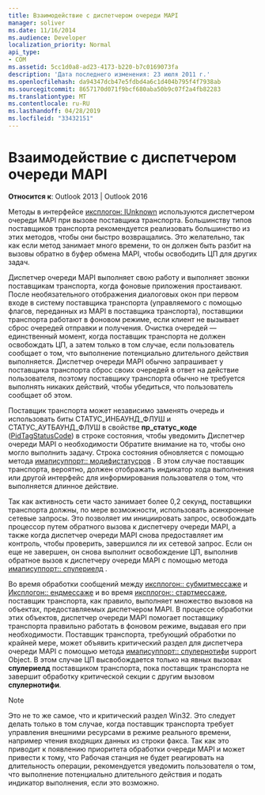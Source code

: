 ```yaml
---
title: Взаимодействие с диспетчером очереди MAPI
manager: soliver
ms.date: 11/16/2014
ms.audience: Developer
localization_priority: Normal
api_type:
- COM
ms.assetid: 5cc1d0a8-ad23-4173-b220-b7c0169073fa
description: 'Дата последнего изменения: 23 июля 2011 г.'
ms.openlocfilehash: da94347dcb47e5fdbd4a6c1d404b795f4f7938ab
ms.sourcegitcommit: 8657170d071f9bcf680aba50b9c07f2a4fb82283
ms.translationtype: MT
ms.contentlocale: ru-RU
ms.lasthandoff: 04/28/2019
ms.locfileid: "33432151"
---
```

# <a name="interacting-with-the-mapi-spooler"></a>Взаимодействие с диспетчером очереди MAPI

  
  
**Относится к**: Outlook 2013 | Outlook 2016 
  
Методы в интерфейсе [иксплогон: IUnknown](ixplogoniunknown.md) используются диспетчером очереди MAPI при вызове поставщика транспорта. Большинству типов поставщиков транспорта рекомендуется реализовать большинство из этих методов, чтобы они быстро возвращались. Это желательно, так как если метод занимает много времени, то он должен быть разбит на вызовы обратно в буфер обмена MAPI, чтобы освободить ЦП для других задач. 
  
Диспетчер очереди MAPI выполняет свою работу и выполняет звонки поставщикам транспорта, когда фоновые приложения простаивают. После необязательного отображения диалоговых окон при первом входе в систему поставщика транспорта (управляемого с помощью флагов, переданных из MAPI в поставщика транспорта), поставщики транспорта работают в фоновом режиме, если клиент не вызывает сброс очередей отправки и получения. Очистка очередей — единственный момент, когда поставщик транспорта не должен освобождать ЦП, а затем только в том случае, если пользователь сообщает о том, что выполнение потенциально длительного действия выполняется. Диспетчер очереди MAPI обычно запрашивает у поставщика транспорта сброс своих очередей в ответ на действие пользователя, поэтому поставщику транспорта обычно не требуется выполнять никаких действий, чтобы убедиться, что пользователь сообщает об этом.
  
Поставщик транспорта может независимо заменять очередь и использовать биты СТАТУС_ИНБАУНД_ФЛУШ и СТАТУС_АУТБАУНД_ФЛУШ в свойстве **пр_статус_коде** ([PidTagStatusCode](pidtagstatuscode-canonical-property.md)) в строке состояния, чтобы уведомить Диспетчер очереди MAPI о необходимости Обратите внимание на то, чтобы оно могло выполнить задачу. Строка состояния обновляется с помощью метода [имаписуппорт:: модифистатусров](imapisupport-modifystatusrow.md) . В этом случае поставщик транспорта, вероятно, должен отображать индикатор хода выполнения или другой интерфейс для информирования пользователя о том, что выполняется длинное действие. 
  
Так как активность сети часто занимает более 0,2 секунд, поставщики транспорта должны, по мере возможности, использовать асинхронные сетевые запросы. Это позволяет им инициировать запрос, освобождать процессор путем обратного вызова к диспетчеру очереди MAPI, а также когда диспетчер очереди MAPI снова предоставляет им контроль, чтобы проверить, завершился ли их сетевой запрос. Если он еще не завершен, он снова выполнит освобождение ЦП, выполнив обратное вызов к диспетчеру очереди MAPI с помощью метода [имаписуппорт:: спулериелд](imapisupport-spooleryield.md) . 
  
Во время обработки сообщений между [иксплогон:: субмитмессаже](ixplogon-submitmessage.md) и [Иксплогон:: ендмессаже](ixplogon-endmessage.md) и во время [иксплогон:: стартмессаже](ixplogon-startmessage.md), поставщик транспорта, как правило, выполняет множество вызовов на объектах, предоставляемых диспетчером MAPI. В процессе обработки этих объектов, диспетчер очереди MAPI помогает поставщику транспорта правильно работать в фоновом режиме, выдавая его при необходимости. Поставщик транспорта, требующий обработки по крайней мере, может объявить критический раздел для диспетчера очереди MAPI с помощью метода [имаписуппорт:: спулернотифи](imapisupport-spoolernotify.md) support Object. В этом случае ЦП высвобождается только на явных вызовах **спулериелд** поставщиком транспорта, пока поставщик транспорта не завершит обработку критической секции с другим вызовом **спулернотифи**.
  
> [!NOTE]
> Это не то же самое, что и критический раздел Win32. Это следует делать только в том случае, когда поставщик транспорта требует управления внешними ресурсами в режиме реального времени, например чтения входящих данных из строки факса. Так как это приводит к появлению приоритета обработки очереди MAPI и может привести к тому, что Рабочая станция не будет реагировать на длительность операции, рекомендуется уведомить пользователя о том, что выполнение потенциально длительного действия и подать индикатор выполнения, если это возможно. 
  

